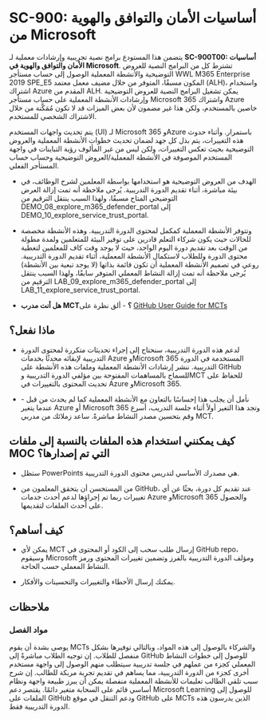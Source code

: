 # SC-900: أساسيات الأمان والتوافق والهوية من Microsoft

يتضمن هذا المستودع برامج نصية تجريبية وإرشادات معملية لـ **SC-900T00: أساسيات الأمان والتوافق والهوية في Microsoft**.  تشترط كل من البرامج النصية للعروض التوضيحية والأنشطة المعملية الوصول إلى حساب مستأجر WWL M365 Enterprise 2019 SPE_E5 المكون مسبقًا، المتوفر من خلال مضيف معمل معتمد (ALH)، واستخدام اشتراك Azure المقدم من ALH. يمكن تشغيل البرامج النصية للعروض التوضيحية وإرشادات الأنشطة المعملية على حساب مستأجر Microsoft 365 واشتراك Azure خاصين بالمستخدم، ولكن هذا غير مضمون لأن بعض الميزات قد لا تكون مُمَكَّنة من خلال الاشتراك الشخصي للمستخدم.

يتم تحديث واجهات المستخدم (UI) لـ Microsoft 365 وAzure باستمرار.  وأثناء حدوث هذه التغييرات، يتم بذل كل جهد لضمان تحديث خطوات الأنشطة المعملية والعروض التوضيحية بحيث تعكس التغييرات، ولكن ليس من غير المألوف رؤية التباينات في واجهة المستخدم الموصوفة في الأنشطة المعملية/العروض التوضيحية وحساب حساب المستأجر الفعلي. 

- الهدف من العروض التوضيحية هو استخدامها بواسطة المعلمين لشرح الوظائف، في بيئة مباشرة، أثناء تقديم الدورة التدريبية.  يُرجى ملاحظة أنه تمت إزالة العرض التوضيحي المتاح مسبقًا، ولهذا السبب ينتقل الترقيم من DEMO_08_explore_m365_defender_portal إلى DEMO_10_explore_service_trust_portal.

- وتتوفر الأنشطة المعملية كمكمل لمحتوى الدورة التدريبية. وهذه الأنشطة مخصصة للحالات حيث يكون شركاء التعلم قادرين على توفير البيئة للمتعلمين ولمدة مطولة من الوقت بعد تقديم دورة اليوم الواحد، حيث لا يوجد وقت كاف للمعلمين لتغطية محتوى الدورة وللطلاب لاستكمال الأنشطة المعملية، أثناء تقديم الدورة التدريبية. روعي في تصميم الأنشطة المعملية أن تكون قائمة بذاتها (لا يوجد تبعية بين الأنشطة)  يُرجى ملاحظة أنه تمت إزالة النشاط المعملي المتوفر سابقًا، ولهذا السبب ينتقل الترقيم من LAB_09_explore_m365_defender_portal إلى LAB_11_explore_service_trust_portal.

- **هل أنت مدرب MCT؟** - ألق نظرة على [GitHub User Guide for MCTs](https://microsoftlearning.github.io/MCT-User-Guide/)


## ماذا نفعل؟

- لدعم هذه الدورة التدريبية، سنحتاج إلى إجراء تحديثات متكررة لمحتوى الدورة التدريبية لإبقائه محدثًا بخدمات Azure وMicrosoft 365 المستخدمة في الدورة التدريبية.  ننشر إرشادات الأنشطة المعملية وملفات هذه الأنشطة على GitHub للسماح بالمساهمات المفتوحة بين مؤلفي الدورة التدريبية وMCT للحفاظ على تحديث المحتوى بالتغييرات في Azure وMicrosoft 365.

- نأمل أن يجلب هذا إحساسًا بالتعاون مع الأنشطة المعملية كما لم يحدث من قبل - عندما يتغير Azure أو Microsoft 365 وتجد هذا التغير أولاً أثناء جلسة التدريب، أسرع وقم بتحسين مصدر النشاط مباشرةً.  ساعد زملائك من مدربي MCT.

## كيف يمكنني استخدام هذه الملفات بالنسبة إلى ملفات MOC التي تم إصدارها؟

- ستظل PowerPoints هي مصدرك الأساسي لتدريس محتوى الدورة التدريبية.

- من المستحسن أن يتحقق المعلمون من GitHub، عند تقديم كل دورة، بحثًا عن أي تغييرات ربما تم إجراؤها لدعم أحدث خدمات Azure وMicrosoft 365 والحصول على أحدث الملفات لتقديمها.

## كيف أساهم؟

- يمكن لأي MCT إرسال طلب سحب إلى الكود أو المحتوى في GitHub repo، وسيقوم Microsoft ومؤلف الدورة التدريبية بالفرز وتضمين تغييرات المحتوى ورمز النشاط المعملي حسب الحاجة.

- يمكنك إرسال الأخطاء والتغييرات والتحسينات والأفكار.  

## ملاحظات

### مواد الفصل

يوصى بشدة أن يقوم MCTs والشركاء بالوصول إلى هذه المواد، وبالتالي توفيرها بشكل منفصل للطلاب.  إن توجيه الطلاب مباشرةً إلى GitHub للوصول إلى خطوات النشاط المعملي كجزء من عملهم في جلسة تدريبية سيتطلب منهم الوصول إلى واجهة مستخدم أخرى كجزء من الدورة التدريبية، مما يساهم في تقديم تجربة مربكة للطالب. إن شرح سبب تلقي الطالب تعليمات للأنشطة المعملية منفصلة يمكن أن يبرز طبيعة واجهة ونظام أساسي قائم على السحابة متغير دائمًا. يقتصر دعم Microsoft Learning للوصول إلى الملفات على GitHub ودعم التنقل في موقع GitHub على MCTs الذين يدرسون هذه الدورة التدريبية فقط.
